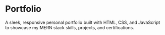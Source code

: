 # Portfolio
A sleek, responsive personal portfolio built with HTML, CSS, and JavaScript to showcase my MERN stack skills, projects, and certifications.
